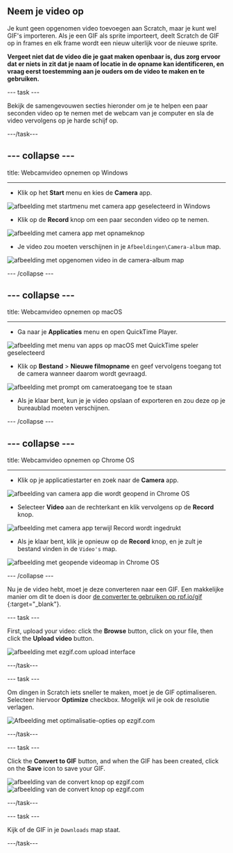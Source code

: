 ## Neem je video op

Je kunt geen opgenomen video toevoegen aan Scratch, maar je kunt wel GIF's importeren. Als je een GIF als sprite importeert, deelt Scratch de GIF op in frames en elk frame wordt een nieuw uiterlijk voor de nieuwe sprite.

**Vergeet niet dat de video die je gaat maken openbaar is, dus zorg ervoor dat er niets in zit dat je naam of locatie in de opname kan identificeren, en vraag eerst toestemming aan je ouders om de video te maken en te gebruiken.**

--- task ---

Bekijk de samengevouwen secties hieronder om je te helpen een paar seconden video op te nemen met de webcam van je computer en sla de video vervolgens op je harde schijf op.

---/task---

--- collapse ---
---

title: Webcamvideo opnemen op Windows

---
- Klik op het **Start** menu en kies de **Camera** app.

![afbeelding met startmenu met camera app geselecteerd in Windows](images/camera-app.png)

- Klik op de **Record** knop om een paar seconden video op te nemen.

![afbeelding met camera app met opnameknop](images/record-win.png)

- Je video zou moeten verschijnen in je `Afbeeldingen\Camera-album` map.

![afbeelding met opgenomen video in de camera-album map](images/camera-roll.png)


--- /collapse ---

--- collapse ---
---

title: Webcamvideo opnemen op macOS

---
- Ga naar je **Applicaties** menu en open QuickTime Player.

![afbeelding met menu van apps op macOS met QuickTime speler geselecteerd](images/quicktime.png)

- Klik op **Bestand** > **Nieuwe filmopname** en geef vervolgens toegang tot de camera wanneer daarom wordt gevraagd.

![afbeelding met prompt om cameratoegang toe te staan](images/allow_cam_macOS.png)

- Als je klaar bent, kun je je video opslaan of exporteren en zou deze op je bureaublad moeten verschijnen.


--- /collapse ---

--- collapse ---
---

title: Webcamvideo opnemen op Chrome OS

---

- Klik op je applicatiestarter en zoek naar de **Camera** app.

![afbeelding van camera app die wordt geopend in Chrome OS](images/opencamera.png)

- Selecteer **Video** aan de rechterkant en klik vervolgens op de **Record** knop.

![afbeelding met camera app terwijl Record wordt ingedrukt](images/hitrecord.png)

- Als je klaar bent, klik je opnieuw op de **Record** knop, en je zult je bestand vinden in de `Video's` map.

![afbeelding met geopende videomap in Chrome OS](images/videosfolder.png)

--- /collapse ---

Nu je de video hebt, moet je deze converteren naar een GIF. Een makkelijke manier om dit te doen is door [de converter te gebruiken op rpf.io/gif](https://rpf.io/gif) {:target="_blank"}.

--- task ---

First, upload your video: click the **Browse** button, click on your file, then click the **Upload video** button.

![afbeelding met ezgif.com upload interface](images/ezgif-upload.png)

---/task---

--- task ---

Om dingen in Scratch iets sneller te maken, moet je de GIF optimaliseren. Selecteer hiervoor **Optimize** checkbox. Mogelijk wil je ook de resolutie verlagen.

![Afbeelding met optimalisatie-opties op ezgif.com](images/optimise-gif.png)

---/task---

--- task ---

Click the **Convert to GIF** button, and when the GIF has been created, click on the **Save** icon to save your GIF.

![afbeelding van de convert knop op ezgif.com](images/convert_btn.png) ![afbeelding van de convert knop op ezgif.com](images/save_icon.png)

---/task---


--- task ---

Kijk of de GIF in je `Downloads` map staat.

---/task---




